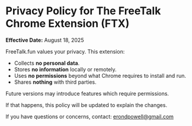 # Privacy Policy for The FreeTalk Chrome Extension (FTX)

**Effective Date:** August 18, 2025

FreeTalk.fun values your privacy. This extension:  

- Collects **no personal data**.
- Stores **no information** locally or remotely.
- Uses **no permissions** beyond what Chrome requires to install and run.
- Shares **nothing** with third parties.

Future versions may introduce features which require permissions.

If that happens, this policy will be updated to explain the changes.  

If you have questions or concerns, contact: erondpowell@gmail.com